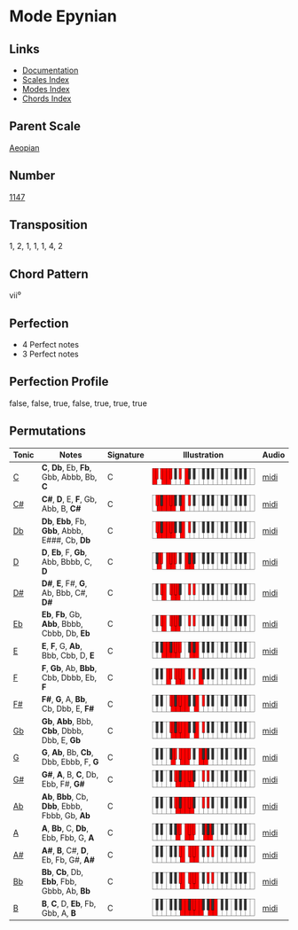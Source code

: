 # Mode Epynian

## Links

- [Documentation](README.md)
- [Scales Index](Scales.md)
- [Modes Index](Modes.md)
- [Chords Index](Chords.md)

## Parent Scale

[Aeopian](ScaleAeopian.md)

## Number

[1147](https://ianring.com/musictheory/scales/1147)

## Transposition

1, 2, 1, 1, 1, 4, 2

## Chord Pattern

vii⁰

## Perfection

- 4 Perfect notes
- 3 Perfect notes

## Perfection Profile

false, false, true, false, true, true, true

## Permutations

| Tonic | Notes | Signature | Illustration | Audio |
|-------|-------|-----------|--------------|-------|
| [C](ModeCNaturalEpynian.md) | **C**, **Db**, Eb, **Fb**, Gbb, Abbb, Bb, **C** | C | ![CNaturalEpynian](ModeCNaturalEpynian.png) | [midi](https://github.com/edipermadi/music/blob/main/docs/ModeCNaturalEpynian.mid?raw=true) |
| [C#](ModeCSharpEpynian.md) | **C#**, **D**, E, **F**, Gb, Abb, B, **C#** | C | ![CSharpEpynian](ModeCSharpEpynian.png) | [midi](https://github.com/edipermadi/music/blob/main/docs/ModeCSharpEpynian.mid?raw=true) |
| [Db](ModeDFlatEpynian.md) | **Db**, **Ebb**, Fb, **Gbb**, Abbb, E###, Cb, **Db** | C | ![DFlatEpynian](ModeDFlatEpynian.png) | [midi](https://github.com/edipermadi/music/blob/main/docs/ModeDFlatEpynian.mid?raw=true) |
| [D](ModeDNaturalEpynian.md) | **D**, **Eb**, F, **Gb**, Abb, Bbbb, C, **D** | C | ![DNaturalEpynian](ModeDNaturalEpynian.png) | [midi](https://github.com/edipermadi/music/blob/main/docs/ModeDNaturalEpynian.mid?raw=true) |
| [D#](ModeDSharpEpynian.md) | **D#**, **E**, F#, **G**, Ab, Bbb, C#, **D#** | C | ![DSharpEpynian](ModeDSharpEpynian.png) | [midi](https://github.com/edipermadi/music/blob/main/docs/ModeDSharpEpynian.mid?raw=true) |
| [Eb](ModeEFlatEpynian.md) | **Eb**, **Fb**, Gb, **Abb**, Bbbb, Cbbb, Db, **Eb** | C | ![EFlatEpynian](ModeEFlatEpynian.png) | [midi](https://github.com/edipermadi/music/blob/main/docs/ModeEFlatEpynian.mid?raw=true) |
| [E](ModeENaturalEpynian.md) | **E**, **F**, G, **Ab**, Bbb, Cbb, D, **E** | C | ![ENaturalEpynian](ModeENaturalEpynian.png) | [midi](https://github.com/edipermadi/music/blob/main/docs/ModeENaturalEpynian.mid?raw=true) |
| [F](ModeFNaturalEpynian.md) | **F**, **Gb**, Ab, **Bbb**, Cbb, Dbbb, Eb, **F** | C | ![FNaturalEpynian](ModeFNaturalEpynian.png) | [midi](https://github.com/edipermadi/music/blob/main/docs/ModeFNaturalEpynian.mid?raw=true) |
| [F#](ModeFSharpEpynian.md) | **F#**, **G**, A, **Bb**, Cb, Dbb, E, **F#** | C | ![FSharpEpynian](ModeFSharpEpynian.png) | [midi](https://github.com/edipermadi/music/blob/main/docs/ModeFSharpEpynian.mid?raw=true) |
| [Gb](ModeGFlatEpynian.md) | **Gb**, **Abb**, Bbb, **Cbb**, Dbbb, Dbb, E, **Gb** | C | ![GFlatEpynian](ModeGFlatEpynian.png) | [midi](https://github.com/edipermadi/music/blob/main/docs/ModeGFlatEpynian.mid?raw=true) |
| [G](ModeGNaturalEpynian.md) | **G**, **Ab**, Bb, **Cb**, Dbb, Ebbb, F, **G** | C | ![GNaturalEpynian](ModeGNaturalEpynian.png) | [midi](https://github.com/edipermadi/music/blob/main/docs/ModeGNaturalEpynian.mid?raw=true) |
| [G#](ModeGSharpEpynian.md) | **G#**, **A**, B, **C**, Db, Ebb, F#, **G#** | C | ![GSharpEpynian](ModeGSharpEpynian.png) | [midi](https://github.com/edipermadi/music/blob/main/docs/ModeGSharpEpynian.mid?raw=true) |
| [Ab](ModeAFlatEpynian.md) | **Ab**, **Bbb**, Cb, **Dbb**, Ebbb, Fbbb, Gb, **Ab** | C | ![AFlatEpynian](ModeAFlatEpynian.png) | [midi](https://github.com/edipermadi/music/blob/main/docs/ModeAFlatEpynian.mid?raw=true) |
| [A](ModeANaturalEpynian.md) | **A**, **Bb**, C, **Db**, Ebb, Fbb, G, **A** | C | ![ANaturalEpynian](ModeANaturalEpynian.png) | [midi](https://github.com/edipermadi/music/blob/main/docs/ModeANaturalEpynian.mid?raw=true) |
| [A#](ModeASharpEpynian.md) | **A#**, **B**, C#, **D**, Eb, Fb, G#, **A#** | C | ![ASharpEpynian](ModeASharpEpynian.png) | [midi](https://github.com/edipermadi/music/blob/main/docs/ModeASharpEpynian.mid?raw=true) |
| [Bb](ModeBFlatEpynian.md) | **Bb**, **Cb**, Db, **Ebb**, Fbb, Gbbb, Ab, **Bb** | C | ![BFlatEpynian](ModeBFlatEpynian.png) | [midi](https://github.com/edipermadi/music/blob/main/docs/ModeBFlatEpynian.mid?raw=true) |
| [B](ModeBNaturalEpynian.md) | **B**, **C**, D, **Eb**, Fb, Gbb, A, **B** | C | ![BNaturalEpynian](ModeBNaturalEpynian.png) | [midi](https://github.com/edipermadi/music/blob/main/docs/ModeBNaturalEpynian.mid?raw=true) |
